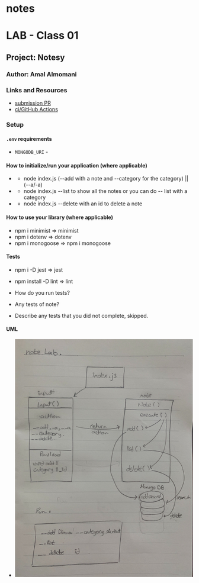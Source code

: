 # notes

# LAB - Class 01

## Project: Notesy


### Author: Amal Almomani

### Links and Resources

- [submission PR](https://github.com/amal-401-advanced-javascript/notes/pull/6)
- [ci/GitHub Actions](https://github.com/amal-401-advanced-javascript/notes/runs/720567821?check_suite_focus=true)

### Setup

#### `.env` requirements 
- `MONGODB_URI` -

#### How to initialize/run your application (where applicable)

- * node index.js (--add with a note and --category for the category) || (--a/-a)
- * node index.js --list to show all the notes or you can do -- list with a category 
- * node index.js --delete with an id to delete a note 
#### How to use your library (where applicable)
 
- npm i minimist => minimist
- npm i dotenv => dotenv
- npm i monogoose => npm i monogoose

#### Tests
- npm i -D jest => jest 
- npm install -D lint => lint

- How do you run tests?
- Any tests of note?
- Describe any tests that you did not complete, skipped.

#### UML

- ![](note-UML.jpg)
